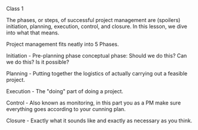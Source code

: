 Class 1

The phases, or steps, of successful project management are (spoilers) initiation, planning, execution, control, and closure. In this lesson, we dive into what that means.

Project management fits neatly into 5 Phases.

Initiation - Pre-planning phase conceptual phase: Should we do this? Can we do this? Is it possible?

Planning - Putting together the logistics of actually carrying out a feasible project.

Execution - The "doing" part of doing a project.

Control - Also known as monitoring, in this part you as a PM make sure everything goes according to your cunning plan.

Closure - Exactly what it sounds like and exactly as necessary as you think.
